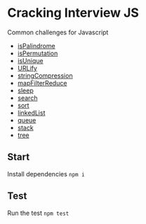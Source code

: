 # Cracking Interview JS

Common challenges for Javascript

- [isPalindrome](https://github.com/mtorre4580/cracking-interview-js/tree/main/isPalindrome)
- [isPermutation](https://github.com/mtorre4580/cracking-interview-js/tree/main/isPermutation)
- [isUnique](https://github.com/mtorre4580/cracking-interview-js/tree/main/isUnique)
- [URLify](https://github.com/mtorre4580/cracking-interview-js/tree/main/urlify)
- [stringCompression](https://github.com/mtorre4580/cracking-interview-js/tree/main/stringCompression)
- [mapFilterReduce](https://github.com/mtorre4580/cracking-interview-js/tree/main/mapFilterReduce)
- [sleep](https://github.com/mtorre4580/cracking-interview-js/tree/main/sleep)
- [search](https://github.com/mtorre4580/cracking-interview-js/tree/main/search)
- [sort](https://github.com/mtorre4580/cracking-interview-js/tree/main/sort)
- [linkedList](https://github.com/mtorre4580/cracking-interview-js/tree/main/linkedList)
- [queue](https://github.com/mtorre4580/cracking-interview-js/tree/main/queue)
- [stack](https://github.com/mtorre4580/cracking-interview-js/tree/main/stack)
- [tree](https://github.com/mtorre4580/cracking-interview-js/tree/main/tree)

## Start

Install dependencies `npm i`

## Test

Run the test `npm test`
